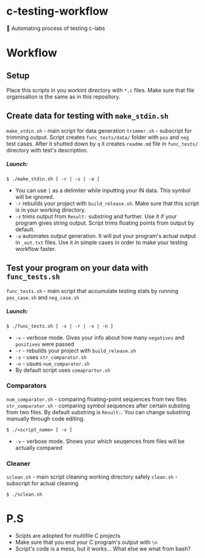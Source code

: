 # c-testing-workflow
:closed_lock_with_key: Automating process of testing c-labs
# Workflow
## Setup
Place this scripts in you workint directory with `*.c` files. Make sure that file organisation is the same as in this repository.
## Create data for testing with `make_stdin.sh`
`make_stdin.sh` - main script for data generation
`trimmer.sh` - subscript for trimming output. 
Script creates `func_tests/data/` folder with `pos` and `neg` test cases. 
After it shutted down by `q` it creates `readme.md` file in `func_tests/` directory with test's description.
##### Launch:
``` shell
$ ./make_stdin.sh [ -r | -s | -a ]
```
* You can use `|` as a delimiter while inputting your IN data. This symbol will be ignored.
* `-r` rebuilds your project with `build_release.sh`. Make sure that this script is in your working directory.
* `-s` trims output from `Result:` substring and further. Use it if your program gives string output. Script trims floating points from output by default.
* `-a` automates output generation. It will put your program's actual output in `_out.txt` files. Use it in simple cases in order to make your testing workflow faster.

## Test your program on your data with `func_tests.sh`
`func_tests.sh` - main script that accumulate testing stats by running `pos_case.sh` and `neg_case.sh`
##### Launch:
``` shell
$ ./func_tests.sh [ -v | -r | -s | -n ]
```
* `-v` - verbose mode. Gives your info about how many `negatives` and `positives` were passed
* `-r` - rebuilds your project with `build_release.sh`
* `-s` - uses `str_comparator.sh`
* `-n` - usues `num_comparator.sh`
* By default script uses `comaprartor.sh`

### Comparators
`num_comparator.sh` - comparing floating-point sequences from two files
`str_comparator.sh` - comparing symbol sequences after certain substing from two files. By default substring is `Result:`. You can change substring manually through code editing.
``` shell
$ ./<script_name> [ -v ]
```
* `-v` - verbose mode. Shows your which seuqences from files will be actually compared

### Cleaner
`sclean.sh` - main script cleaning working directory safely
`clean.sh` - subscript for actual cleaning
``` shell
$ ./sclean.sh
```

# P.S
* Scipts are adopted for multifile C projects
* Make sure that you end your C program's output with `\n`
* Script's code is a mess, but it works... What else we wnat from bash?
